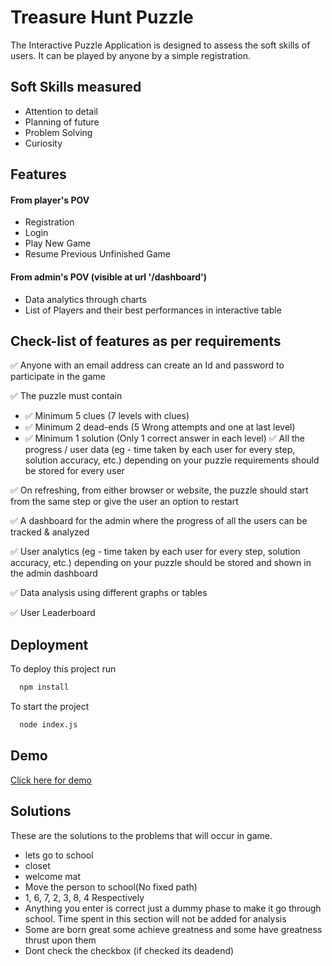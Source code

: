 
# Treasure Hunt Puzzle

The Interactive Puzzle Application is designed to assess the soft skills of users. It can be played by anyone by a simple registration.


## Soft Skills measured

- Attention to detail
- Planning of future
- Problem Solving
- Curiosity


## Features
#### From player's POV
- Registration
- Login
- Play New Game
- Resume Previous Unfinished Game


#### From admin's POV (visible at url '/dashboard')
- Data analytics through charts
- List of Players and their best performances in interactive table

## Check-list of features as per requirements
✅ Anyone with an email address can create an Id and password to participate in the game

✅ The puzzle must contain
- ✅ Minimum 5 clues (7 levels with clues)
- ✅ Minimum 2 dead-ends (5 Wrong attempts and one at last level)
- ✅ Minimum 1 solution  (Only 1 correct answer in each level)
✅ All the progress / user data (eg - time taken by each user for every step, solution accuracy, etc.) depending on your puzzle requirements should be stored for every user

✅ On refreshing, from either browser or website, the puzzle should start from the same step or give the user an option to restart

✅ A dashboard for the admin where the progress of all the users can be tracked & analyzed

✅ User analytics (eg - time taken by each user for every step, solution accuracy, etc.) depending on your puzzle should be stored and shown in the admin dashboard

✅ Data analysis using different graphs or tables

✅ User Leaderboard

## Deployment

To deploy this project run

```bash
  npm install
```
To start the project

```bash
  node index.js
```

## Demo

[Click here for demo](http://sulabh-assignment.ap-1.evennode.com/)


## Solutions
These are the solutions to the problems that will occur in game.
- lets go to school
- closet
- welcome mat
- Move the person to school(No fixed path)
- 1, 6, 7, 2, 3, 8, 4 Respectively
- Anything you enter is correct just a dummy phase to make it go  through school. Time spent in this section will not be added for analysis
- Some are born great some achieve greatness and some have greatness thrust upon them
- Dont check the checkbox (if checked its deadend)